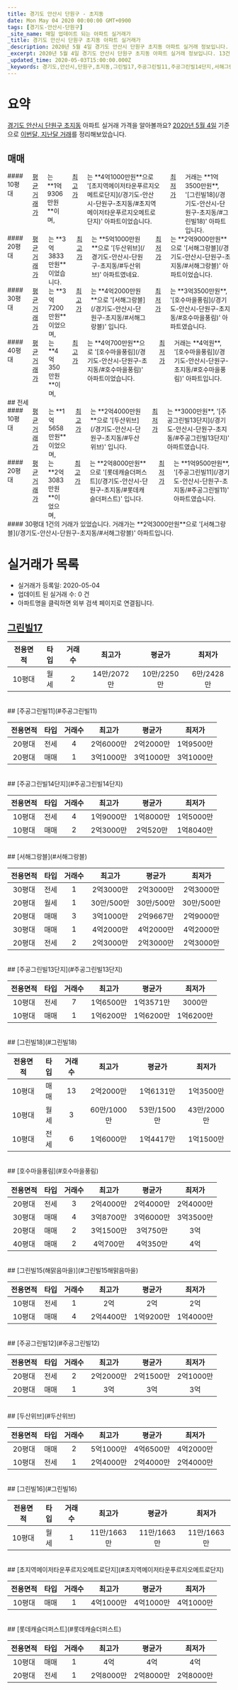 ```yaml
---
title: 경기도 안산시 단원구 - 초지동
date: Mon May 04 2020 00:00:00 GMT+0900
tags: [경기도-안산시-단원구]
_site_name: 매일 업데이트 되는 아파트 실거래가
_title: 경기도 안산시 단원구 초지동 아파트 실거래가
_description: 2020년 5월 4일 경기도 안산시 단원구 초지동 아파트 실거래 정보입니다. 13건 아파트 정보가 있습니다.
_excerpt: 2020년 5월 4일 경기도 안산시 단원구 초지동 아파트 실거래 정보입니다. 13건 아파트 정보가 있습니다.
_updated_time: 2020-05-03T15:00:00.000Z
_keywords: 경기도,안산시,단원구,초지동,그린빌17,주공그린빌11,주공그린빌14단지,서해그랑블,주공그린빌13단지,그린빌18,호수마을풍림,그린빌15(해맑음마을),주공그린빌12,두산위브,그린빌16,초지역메이저타운푸르지오메트로단지,롯데캐슬더퍼스트
---
```





# 요약
<ins>경기도 안산시 단원구 초지동</ins> 아파트 실거래 가격을 알아볼까요? <ins>2020년 5월 4일</ins> 기준으로 <ins>이번달, 지난달 거래</ins>를 정리해보았습니다.

## 매매
<div class="container">
<div class="six columns" markdown="1">
#### 10평대
<ins>평균 거래가</ins>는 **1억9306만원**이며, <ins>최고가</ins>는 **4억1000만원**으로 '[초지역메이저타운푸르지오메트로단지](/경기도-안산시-단원구-초지동/#초지역메이저타운푸르지오메트로단지)' 아파트이었습니다. <ins>최저가</ins> 거래는 **1억3500만원**, '[그린빌18](/경기도-안산시-단원구-초지동/#그린빌18)' 아파트입니다.
</div>
<div class="six columns" markdown="1">
#### 20평대
<ins>평균 거래가</ins>는 **3억3833만원**이었습니다. <ins>최고가</ins>는 **5억1000만원**으로 '[두산위브](/경기도-안산시-단원구-초지동/#두산위브)' 아파트였네요. <ins>최저가</ins>는 **2억9000만원**으로 '[서해그랑블](/경기도-안산시-단원구-초지동/#서해그랑블)' 아파트이었습니다.
</div>
</div>
<div class="container">
<div class="six columns" markdown="1">
#### 30평대
<ins>평균 거래가</ins>는 **3억7200만원**이었으며, <ins>최고가</ins>는 **4억2000만원**으로 '[서해그랑블](/경기도-안산시-단원구-초지동/#서해그랑블)' 입니다. <ins>최저가</ins>는 **3억3500만원**, '[호수마을풍림](/경기도-안산시-단원구-초지동/#호수마을풍림)' 아파트였습니다.
</div>
<div class="six columns" markdown="1">
#### 40평대
<ins>평균 거래가</ins>는 **4억350만원**이며, <ins>최고가</ins>는 **4억700만원**으로 '[호수마을풍림](/경기도-안산시-단원구-초지동/#호수마을풍림)' 아파트이었습니다. <ins>최저가</ins> 거래는 **4억원**, '[호수마을풍림](/경기도-안산시-단원구-초지동/#호수마을풍림)' 아파트입니다.
</div>
</div>
## 전세
<div class="container">
<div class="six columns" markdown="1">
#### 10평대
<ins>평균 거래가</ins>는 **1억5658만원**이었으며, <ins>최고가</ins>는 **2억4000만원**으로 '[두산위브](/경기도-안산시-단원구-초지동/#두산위브)' 입니다. <ins>최저가</ins>는 **3000만원**, '[주공그린빌13단지](/경기도-안산시-단원구-초지동/#주공그린빌13단지)' 아파트였습니다.
</div>
<div class="six columns" markdown="1">
#### 20평대
<ins>평균 거래가</ins>는 **2억3083만원**이었으며, <ins>최고가</ins>는 **2억8000만원**으로 '[롯데캐슬더퍼스트](/경기도-안산시-단원구-초지동/#롯데캐슬더퍼스트)' 입니다. <ins>최저가</ins>는 **1억9500만원**, '[주공그린빌11](/경기도-안산시-단원구-초지동/#주공그린빌11)' 아파트였습니다.
</div>
</div>
<div class="container">
<div class="twelve columns" markdown="1">
#### 30평대
1건의 거래가 있었습니다. 거래가는 **2억3000만원**으로 '[서해그랑블](/경기도-안산시-단원구-초지동/#서해그랑블)' 아파트입니다.
</div>
</div>



# 실거래가 목록
- 실거래가 등록일: 2020-05-04
- 업데이트 된 실거래 수: 0 건
- 아파트명을 클릭하면 외부 검색 페이지로 연결됩니다.

## [그린빌17](#그린빌17)

|전용면적|타입|거래수|최고가|평균가|최저가|
|:---:|:---:|:---:|:---:|:---:|:---:|
|10평대|<span class="deal-type-3">월세</span>|2|14만/2072만|10만/2250만|6만/2428만|

<br/>
## [주공그린빌11](#주공그린빌11)

|전용면적|타입|거래수|최고가|평균가|최저가|
|:---:|:---:|:---:|:---:|:---:|:---:|
|20평대|<span class="deal-type-2">전세</span>|4|2억6000만|2억2000만|1억9500만|
|20평대|<span class="deal-type-1">매매</span>|1|3억1000만|3억1000만|3억1000만|

<br/>
## [주공그린빌14단지](#주공그린빌14단지)

|전용면적|타입|거래수|최고가|평균가|최저가|
|:---:|:---:|:---:|:---:|:---:|:---:|
|10평대|<span class="deal-type-2">전세</span>|4|1억9000만|1억8000만|1억5000만|
|10평대|<span class="deal-type-1">매매</span>|2|2억3000만|2억520만|1억8040만|

<br/>
## [서해그랑블](#서해그랑블)

|전용면적|타입|거래수|최고가|평균가|최저가|
|:---:|:---:|:---:|:---:|:---:|:---:|
|30평대|<span class="deal-type-2">전세</span>|1|2억3000만|2억3000만|2억3000만|
|20평대|<span class="deal-type-3">월세</span>|1|30만/500만|30만/500만|30만/500만|
|20평대|<span class="deal-type-1">매매</span>|3|3억1000만|2억9667만|2억9000만|
|30평대|<span class="deal-type-1">매매</span>|1|4억2000만|4억2000만|4억2000만|
|20평대|<span class="deal-type-2">전세</span>|2|2억3000만|2억3000만|2억3000만|

<br/>
## [주공그린빌13단지](#주공그린빌13단지)

|전용면적|타입|거래수|최고가|평균가|최저가|
|:---:|:---:|:---:|:---:|:---:|:---:|
|10평대|<span class="deal-type-2">전세</span>|7|1억6500만|1억3571만|3000만|
|10평대|<span class="deal-type-1">매매</span>|1|1억6200만|1억6200만|1억6200만|

<br/>
## [그린빌18](#그린빌18)

|전용면적|타입|거래수|최고가|평균가|최저가|
|:---:|:---:|:---:|:---:|:---:|:---:|
|10평대|<span class="deal-type-1">매매</span>|13|2억2000만|1억6131만|1억3500만|
|10평대|<span class="deal-type-3">월세</span>|3|60만/1000만|53만/1500만|43만/2000만|
|10평대|<span class="deal-type-2">전세</span>|6|1억6000만|1억4417만|1억1500만|

<br/>
## [호수마을풍림](#호수마을풍림)

|전용면적|타입|거래수|최고가|평균가|최저가|
|:---:|:---:|:---:|:---:|:---:|:---:|
|20평대|<span class="deal-type-2">전세</span>|3|2억4000만|2억4000만|2억4000만|
|30평대|<span class="deal-type-1">매매</span>|4|3억8700만|3억6000만|3억3500만|
|20평대|<span class="deal-type-1">매매</span>|2|3억1500만|3억750만|3억|
|40평대|<span class="deal-type-1">매매</span>|2|4억700만|4억350만|4억|

<br/>
## [그린빌15(해맑음마을)](#그린빌15해맑음마을)

|전용면적|타입|거래수|최고가|평균가|최저가|
|:---:|:---:|:---:|:---:|:---:|:---:|
|10평대|<span class="deal-type-2">전세</span>|1|2억|2억|2억|
|10평대|<span class="deal-type-1">매매</span>|4|2억4400만|1억9200만|1억4000만|

<br/>
## [주공그린빌12](#주공그린빌12)

|전용면적|타입|거래수|최고가|평균가|최저가|
|:---:|:---:|:---:|:---:|:---:|:---:|
|20평대|<span class="deal-type-2">전세</span>|2|2억2000만|2억1500만|2억1000만|
|20평대|<span class="deal-type-1">매매</span>|1|3억|3억|3억|

<br/>
## [두산위브](#두산위브)

|전용면적|타입|거래수|최고가|평균가|최저가|
|:---:|:---:|:---:|:---:|:---:|:---:|
|20평대|<span class="deal-type-1">매매</span>|2|5억1000만|4억6500만|4억2000만|
|10평대|<span class="deal-type-2">전세</span>|1|2억4000만|2억4000만|2억4000만|

<br/>
## [그린빌16](#그린빌16)

|전용면적|타입|거래수|최고가|평균가|최저가|
|:---:|:---:|:---:|:---:|:---:|:---:|
|10평대|<span class="deal-type-3">월세</span>|1|11만/1663만|11만/1663만|11만/1663만|

<br/>
## [초지역메이저타운푸르지오메트로단지](#초지역메이저타운푸르지오메트로단지)

|전용면적|타입|거래수|최고가|평균가|최저가|
|:---:|:---:|:---:|:---:|:---:|:---:|
|10평대|<span class="deal-type-1">매매</span>|1|4억1000만|4억1000만|4억1000만|

<br/>
## [롯데캐슬더퍼스트](#롯데캐슬더퍼스트)

|전용면적|타입|거래수|최고가|평균가|최저가|
|:---:|:---:|:---:|:---:|:---:|:---:|
|10평대|<span class="deal-type-1">매매</span>|1|4억|4억|4억|
|20평대|<span class="deal-type-2">전세</span>|1|2억8000만|2억8000만|2억8000만|

<br/>



